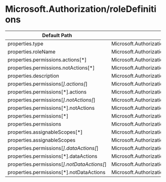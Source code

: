 # Microsoft.Authorization/roleDefinitions

| Default Path | Alias |
|---|---|
| properties.type | Microsoft.Authorization/roleDefinitions/type |
| properties.roleName | Microsoft.Authorization/roleDefinitions/roleName |
| properties.permissions.actions[*] | Microsoft.Authorization/roleDefinitions/permissions.actions[*] |
| properties.permissions.notActions[*] | Microsoft.Authorization/roleDefinitions/permissions.notActions[*] |
| properties.description | Microsoft.Authorization/roleDefinitions/description |
| properties.permissions[*].actions[*] | Microsoft.Authorization/roleDefinitions/permissions[*].actions[*] |
| properties.permissions[*].actions | Microsoft.Authorization/roleDefinitions/permissions[*].actions |
| properties.permissions[*].notActions[*] | Microsoft.Authorization/roleDefinitions/permissions[*].notActions[*] |
| properties.permissions[*].notActions | Microsoft.Authorization/roleDefinitions/permissions[*].notActions |
| properties.permissions[*] | Microsoft.Authorization/roleDefinitions/permissions[*] |
| properties.permissions | Microsoft.Authorization/roleDefinitions/permissions |
| properties.assignableScopes[*] | Microsoft.Authorization/roleDefinitions/assignableScopes[*] |
| properties.assignableScopes | Microsoft.Authorization/roleDefinitions/assignableScopes |
| properties.permissions[*].dataActions[*] | Microsoft.Authorization/roleDefinitions/permissions[*].dataActions[*] |
| properties.permissions[*].dataActions | Microsoft.Authorization/roleDefinitions/permissions[*].dataActions |
| properties.permissions[*].notDataActions[*] | Microsoft.Authorization/roleDefinitions/permissions[*].notDataActions[*] |
| properties.permissions[*].notDataActions | Microsoft.Authorization/roleDefinitions/permissions[*].notDataActions |

